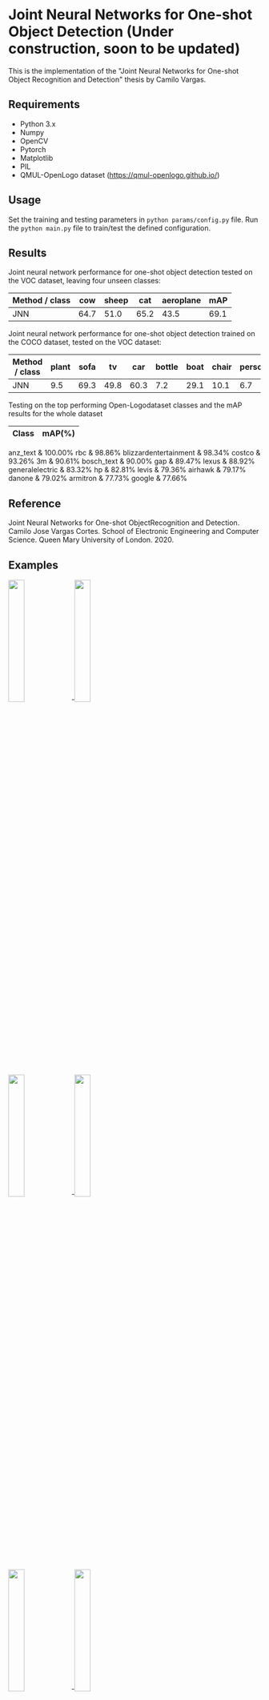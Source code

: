 # Joint Neural Networks for One-shot Object Detection (Under construction, soon to be updated)

This is the implementation of the "Joint Neural Networks for One-shot Object Recognition and Detection" thesis by Camilo Vargas.

## Requirements
* Python 3.x
* Numpy
* OpenCV
* Pytorch
* Matplotlib
* PIL
* QMUL-OpenLogo dataset (https://qmul-openlogo.github.io/)

## Usage
Set the training and testing parameters in ```python params/config.py``` file. Run the ```python main.py``` file to train/test the defined configuration.

## Results

Joint neural network performance for one-shot object detection tested on the VOC dataset, leaving four unseen classes:

Method / class | cow | sheep | cat | aeroplane | mAP
-------------|-----|-----|-----|-----|-----|
JNN | 64.7 | 51.0 | 65.2 | 43.5 | 69.1

Joint neural network performance for one-shot object detection trained on the COCO dataset, tested on the VOC dataset:

Method / class | plant | sofa | tv | car | bottle | boat | chair | person | bus | train | horse | bike | dog | bird | mbike | table | cow | sheep | cat | aero | mAP
-------------|-----|-----|-----|-----|-----|-----|-----|-----|-----|-----|-----|-----|-----|-----|-----|-----|-----|-----|-----|-----|-----|
JNN | 9.5 | 69.3 | 49.8 | 60.3 | 7.2 | 29.1 | 10.1 | 6.7 | 60.3 | 57.2 | 58.5 | 45.3 | 62.6 | 45.6 | 74.8 | 29.0 | 70.4 | 55.4 | 54.4 | 88.1 | 47.1

Testing on the top performing Open-Logodataset classes and the mAP results for the whole dataset

Class | mAP(%) 
-------------|-----|
anz_text               & 100.00%
rbc                     & 98.86%
blizzardentertainment   & 98.34%
costco                  & 93.26%
3m                      & 90.61%
bosch_text             & 90.00%
gap                     & 89.47%
lexus                   & 88.92%
generalelectric         & 83.32%
hp                      & 82.81%
levis                   & 79.36%
airhawk                 & 79.17%
danone                  & 79.02%
armitron                & 77.73%
google                  & 77.66%

## Reference
Joint Neural Networks for One-shot ObjectRecognition and Detection. Camilo Jose Vargas Cortes. School of Electronic Engineering and Computer Science. Queen Mary University of London. 2020.

## Examples

<img src="https://github.com/cjvargasc/JNN_detection/blob/master/imgs/3mquery.png" width="25%">-<img src="https://github.com/cjvargasc/JNN_detection/blob/master/imgs/3mtarget.png" width="25%">

<img src="https://github.com/cjvargasc/JNN_detection/blob/master/imgs/BEQuery.png" width="25%">-<img src="https://github.com/cjvargasc/JNN_detection/blob/master/imgs/BEtarget.png" width="25%">

<img src="https://github.com/cjvargasc/JNN_detection/blob/master/imgs/GEquery.04.2020.png" width="25%">-<img src="https://github.com/cjvargasc/JNN_detection/blob/master/imgs/GEtarget.png" width="25%">

<img src="https://github.com/cjvargasc/JNN_detection/blob/master/imgs/athalonquery.png" width="25%">-<img src="https://github.com/cjvargasc/JNN_detection/blob/master/imgs/athalontarget.png" width="25%">

## acknowledgement
This code is based on the following repositories:
* https://github.com/tztztztztz/yolov2.pytorch
* https://github.com/uvipen/Yolo-v2-pytorch
